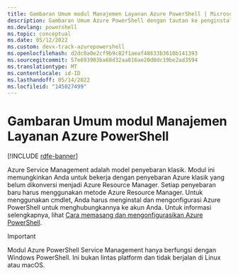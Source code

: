 ```yaml
---
title: Gambaran Umum modul Manajemen Layanan Azure PowerShell | Microsoft Docs
description: Gambaran Umum Azure PowerShell dengan tautan ke penginstalan dan konfigurasi.
ms.devlang: powershell
ms.topic: conceptual
ms.date: 05/12/2022
ms.custom: devx-track-azurepowershell
ms.openlocfilehash: d2dc0a0e2cf9b9c82f1aeaf48633b3610b141393
ms.sourcegitcommit: 57e693903ba68d32aa816ae20d0dc19be2ad3594
ms.translationtype: MT
ms.contentlocale: id-ID
ms.lasthandoff: 05/14/2022
ms.locfileid: "145027499"
---
```

# <a name="overview-of-the-azure-powershell-service-management-module"></a>Gambaran Umum modul Manajemen Layanan Azure PowerShell

[!INCLUDE [rdfe-banner](../../includes/rdfe-banner.md)]

Azure Service Management adalah model penyebaran klasik. Modul ini memungkinkan Anda untuk bekerja dengan penyebaran Azure klasik yang belum dikonversi menjadi Azure Resource Manager. Setiap penyebaran baru harus menggunakan metode Azure Resource Manager. Untuk menggunakan cmdlet, Anda harus menginstal dan mengonfigurasi Azure PowerShell untuk menghubungkannya ke akun Anda. Untuk informasi selengkapnya, lihat [Cara memasang dan mengonfigurasikan Azure PowerShell](install-azure-ps.md).

> [!IMPORTANT]
> Modul Azure PowerShell Service Management hanya berfungsi dengan Windows PowerShell. Ini bukan lintas platform dan tidak berjalan di Linux atau macOS.
